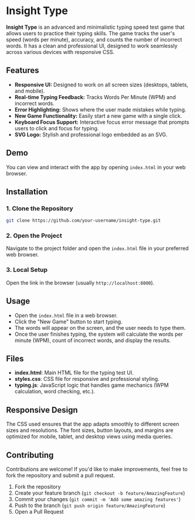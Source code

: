 # Insight Type

**Insight Type** is an advanced and minimalistic typing speed test game that allows users to practice their typing skills. The game tracks the user's speed (words per minute), accuracy, and counts the number of incorrect words. It has a clean and professional UI, designed to work seamlessly across various devices with responsive CSS.

## Features

- **Responsive UI:** Designed to work on all screen sizes (desktops, tablets, and mobile).
- **Real-time Typing Feedback:** Tracks Words Per Minute (WPM) and incorrect words.
- **Error Highlighting:** Shows where the user made mistakes while typing.
- **New Game Functionality:** Easily start a new game with a single click.
- **Keyboard Focus Support:** Interactive focus error message that prompts users to click and focus for typing.
- **SVG Logo:** Stylish and professional logo embedded as an SVG.

## Demo

You can view and interact with the app by opening `index.html` in your web browser.

## Installation

### 1. Clone the Repository

```bash
git clone https://github.com/your-username/insight-type.git
```

### 2. Open the Project

Navigate to the project folder and open the `index.html` file in your preferred web browser.

### 3. Local Setup

Open the link in the browser (usually `http://localhost:8000`).

## Usage

- Open the `index.html` file in a web browser.
- Click the "New Game" button to start typing.
- The words will appear on the screen, and the user needs to type them.
- Once the user finishes typing, the system will calculate the words per minute (WPM), count of incorrect words, and display the results.

## Files

- **index.html**: Main HTML file for the typing test UI.
- **styles.css**: CSS file for responsive and professional styling.
- **typing.js**: JavaScript logic that handles game mechanics (WPM calculation, word checking, etc.).

## Responsive Design

The CSS used ensures that the app adapts smoothly to different screen sizes and resolutions. The font sizes, button layouts, and margins are optimized for mobile, tablet, and desktop views using media queries.

## Contributing

Contributions are welcome! If you'd like to make improvements, feel free to fork the repository and submit a pull request.

1. Fork the repository
2. Create your feature branch (`git checkout -b feature/AmazingFeature`)
3. Commit your changes (`git commit -m 'Add some amazing features'`)
4. Push to the branch (`git push origin feature/AmazingFeature`)
5. Open a Pull Request
